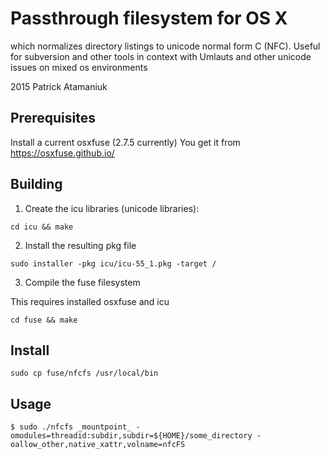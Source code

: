 Passthrough filesystem for OS X
===============================

which normalizes directory listings to unicode normal form C (NFC).
Useful for subversion and other tools in context with Umlauts and other unicode issues on mixed os environments

2015 Patrick Atamaniuk

Prerequisites
-------------

Install a current osxfuse (2.7.5 currently)
You get it from https://osxfuse.github.io/

Building
--------

1. Create the icu libraries (unicode libraries):

```
cd icu && make
```

2. Install the resulting pkg file

```
sudo installer -pkg icu/icu-55_1.pkg -target /
```

3. Compile the fuse filesystem

This requires installed osxfuse and icu

```
cd fuse && make
```

Install
-------

```
sudo cp fuse/nfcfs /usr/local/bin
```

Usage
-----

```
$ sudo ./nfcfs _mountpoint_ -omodules=threadid:subdir,subdir=${HOME}/some_directory -oallow_other,native_xattr,volname=nfcFS
```
